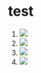 # test


1. ![](https://img.shields.io/badge/%E6%B3%A8%E6%84%8F%E4%BA%8B%E9%A1%B9%20-%20?color=D0112B)
2. ![](https://img.shields.io/badge/%E5%85%8D%E8%B4%B9%20-%20?color=D0112B)
3. ![](https://img.shields.io/badge/%E7%89%B9%E8%89%B2%20-%20?color=008B00)
4. ![](https://img.shields.io/badge/%E6%B3%A8%20-%20?color=D0112B)
